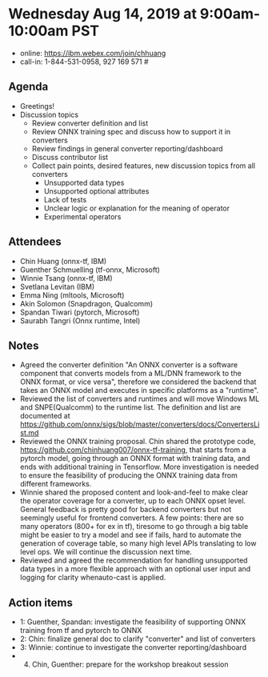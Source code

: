 <!--- SPDX-License-Identifier: Apache-2.0 -->

# Wednesday Aug 14, 2019 at 9:00am-10:00am PST
* online: https://ibm.webex.com/join/chhuang
* call-in: 1-844-531-0958, 927 169 571 #

## Agenda
* Greetings!
* Discussion topics
    * Review converter definition and list
    * Review ONNX training spec and discuss how to support it in converters
    * Review findings in general converter reporting/dashboard
    * Discuss contributor list
    * Collect pain points, desired features, new discussion topics from all converters
        * Unsupported data types
        * Unsupported optional attributes
        * Lack of tests
        * Unclear logic or explanation for the meaning of operator
        * Experimental operators

## Attendees
* Chin Huang (onnx-tf, IBM)
* Guenther Schmuelling (tf-onnx, Microsoft)
* Winnie Tsang (onnx-tf, IBM)
* Svetlana Levitan (IBM)
* Emma Ning (mltools, Microsoft)
* Akin Solomon (Snapdragon, Qualcomm)
* Spandan Tiwari (pytorch, Microsoft)
* Saurabh Tangri (Onnx runtime, Intel)

## Notes
* Agreed the converter definition "An ONNX converter is a software component that converts models from a ML/DNN framework to the ONNX format, or vice versa", therefore we considered the backend that takes an ONNX model and executes in specific platforms as a "runtime".
* Reviewed the list of converters and runtimes and will move Windows ML and SNPE(Qualcomm) to the runtime list. The definition and list are documented at https://github.com/onnx/sigs/blob/master/converters/docs/ConvertersList.md
* Reviewed the ONNX training proposal. Chin shared the prototype code, https://github.com/chinhuang007/onnx-tf-training, that starts from a pytorch model, going through an ONNX format with training data, and ends with additional training in Tensorflow. More investigation is needed to ensure the feasibility of producing the ONNX training data from different frameworks.
* Winnie shared the proposed content and look-and-feel to make clear the operator coverage for a converter, up to each ONNX opset level. General feedback is pretty good for backend converters but not seemingly useful for frontend converters. A few points: there are so many operators (800+ for ex in tf), tiresome to go through a big table might be easier to try a model and see if fails, hard to automate the generation of coverage table, so many high level APIs translating to low level ops. We will continue the discussion next time.
* Reviewed and agreed the recommendation for handling unsupported data types in a more flexible approach with an optional user input and logging for clarity whenauto-cast is applied.

## Action items
* 1: Guenther, Spandan: investigate the feasibility of supporting ONNX training from tf and pytorch to ONNX
* 2: Chin: finalize general doc to clarify "converter" and list of converters
* 3: Winnie: continue to investigate the converter reporting/dashboard
* 4. Chin, Guenther: prepare for the workshop breakout session
